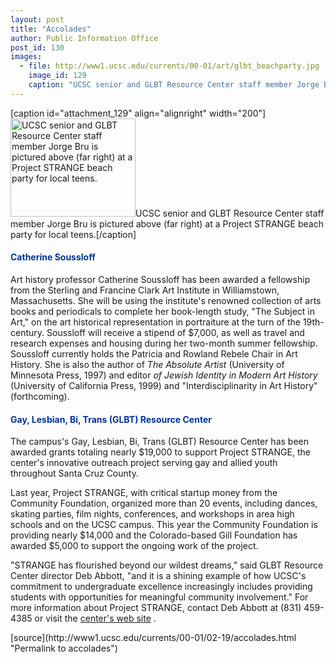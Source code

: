 ```yaml
---
layout: post
title: "Accolades"
author: Public Information Office
post_id: 130
images:
  - file: http://www1.ucsc.edu/currents/00-01/art/glbt_beachparty.jpg
    image_id: 129
    caption: "UCSC senior and GLBT Resource Center staff member Jorge Bru is pictured above (far right) at a Project STRANGE beach party for local teens."
---
```


[caption id="attachment_129" align="alignright" width="200"]<a href="http://localhost/mysite/wp-content/uploads/2001/02/glbt_beachparty.jpg"><img class="size-full wp-image-129" src="http://localhost/mysite/wp-content/uploads/2001/02/glbt_beachparty.jpg" alt="UCSC senior and GLBT Resource Center staff member Jorge Bru is pictured above (far right) at a Project STRANGE beach party for local teens." width="200" height="157" /></a>UCSC senior and GLBT Resource Center staff member Jorge Bru is pictured above (far right) at a Project STRANGE beach party for local teens.[/caption]
<h4>
  <font color="#003399">Catherine Soussloff</font>
</h4>
<p>
  Art history professor Catherine Soussloff has been awarded a fellowship from the Sterling and Francine Clark Art Institute in Williamstown, Massachusetts. She will be using the institute's renowned collection of arts books and periodicals to complete her book-length study, "The Subject in Art," on the art historical representation in portraiture at the turn of the 19th-century. Soussloff will receive a stipend of $7,000, as well as travel and research expenses and housing during her two-month summer fellowship. Soussloff currently holds the Patricia and Rowland Rebele Chair in Art History. She is also the author of <i>The Absolute Artist</i> (University of Minnesota Press, 1997) and editor <i>of Jewish Identity in Modern Art History</i> (University of California Press, 1999) and "Interdisciplinarity in Art History" (forthcoming).
</p>
<h4>
  <font color="#003399">Gay, Lesbian, Bi, Trans (GLBT) Resource Center</font>
</h4>The campus's Gay, Lesbian, Bi, Trans (GLBT) Resource Center has been awarded grants totaling nearly $19,000 to support Project STRANGE, the center's innovative outreach project serving gay and allied youth throughout Santa Cruz County.
<p>
  Last year, Project STRANGE, with critical startup money from the Community Foundation, organized more than 20 events, including dances, skating parties, film nights, conferences, and workshops in area high schools and on the UCSC campus. This year the Community Foundation is providing nearly $14,000 and the Colorado-based Gill Foundation has awarded $5,000 to support the ongoing work of the project.
</p>
<p>
  "STRANGE has flourished beyond our wildest dreams," said GLBT Resource Center director Deb Abbott, "and it is a shining example of how UCSC's commitment to undergraduate excellence increasingly includes providing students with opportunities for meaningful community involvement." For more information about Project STRANGE, contact Deb Abbott at (831) 459-4385 or visit the <a href="http://www2.ucsc.edu/glbtcenter">center's web site</a> .<br>
  </p>
[source](http://www1.ucsc.edu/currents/00-01/02-19/accolades.html "Permalink to accolades")
